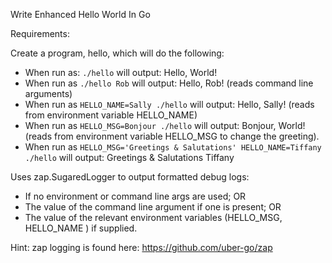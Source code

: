 Write Enhanced Hello World In Go

Requirements:

Create a program, hello, which will do the following:
- When run as: `./hello` will output:  Hello, World!
- When run as `./hello Rob` will output: Hello, Rob! (reads command line arguments)
- When run as `HELLO_NAME=Sally ./hello` will output: Hello, Sally! (reads from environment variable HELLO_NAME)
- When run as `HELLO_MSG=Bonjour ./hello`  will output: Bonjour, World! (reads from environment variable HELLO_MSG to change the greeting).
- When run as `HELLO_MSG='Greetings & Salutations' HELLO_NAME=Tiffany ./hello` will output: Greetings & Salutations Tiffany

Uses zap.SugaredLogger to output formatted debug logs:
- If no environment or command line args are used; OR
- The value of the command line argument if one is present; OR
- The value of the relevant environment variables (HELLO_MSG, HELLO_NAME ) if supplied.

Hint: zap logging is found here: https://github.com/uber-go/zap
